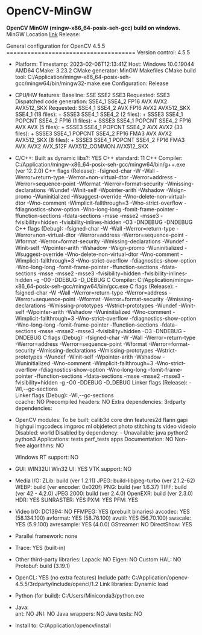 # OpenCV-MinGW
**OpenCV MinGW (mingw-x86_64-posix-seh-gcc) build on windows.**
MinGW Location [link](https://github.com/brechtsanders/winlibs_mingw/releases/download/12.2.0-15.0.7-10.0.0-ucrt-r4/winlibs-x86_64-posix-seh-gcc-12.2.0-llvm-15.0.7-mingw-w64ucrt-10.0.0-r4.7z)
Release:

General configuration for OpenCV 4.5.5 =====================================
  Version control:               4.5.5

  - Platform:
    	Timestamp:                   2023-02-06T12:13:41Z
		Host:                        Windows 10.0.19044 AMD64
    	CMake:                       3.23.2
    	CMake generator:             MinGW Makefiles
   	 CMake build tool:            C:/Application/mingw-x86_64-posix-seh-gcc/mingw64/bin/mingw32-make.exe
    	Configuration:               Release

  - CPU/HW features:
    	Baseline:                    SSE SSE2 SSE3
        Requested:                 SSE3
   	 Dispatched code generation:  SSE4_1 SSE4_2 FP16 AVX AVX2 AVX512_SKX
      	Requested:                 SSE4_1 SSE4_2 AVX FP16 AVX2 AVX512_SKX
     	SSE4_1 (18 files):         + SSSE3 SSE4_1
      	SSE4_2 (2 files):          + SSSE3 SSE4_1 POPCNT SSE4_2
      	FP16 (1 files):            + SSSE3 SSE4_1 POPCNT SSE4_2 FP16 AVX
      	AVX (5 files):             + SSSE3 SSE4_1 POPCNT SSE4_2 AVX
      	AVX2 (33 files):           + SSSE3 SSE4_1 POPCNT SSE4_2 FP16 FMA3 AVX AVX2
      	AVX512_SKX (8 files):      + SSSE3 SSE4_1 POPCNT SSE4_2 FP16 FMA3 AVX AVX2 AVX_512F AVX512_COMMON AVX512_SKX

  - C/C++:
    	Built as dynamic libs?:      YES
    	C++ standard:                11
    	C++ Compiler:                C:/Application/mingw-x86_64-posix-seh-gcc/mingw64/bin/g++.exe  (ver 12.2.0)
    	C++ flags (Release):         -fsigned-char -W -Wall -Werror=return-type -Werror=non-virtual-dtor -Werror=address -Werror=sequence-point -Wformat -Werror=format-security -Wmissing-declarations -Wundef -Winit-self -Wpointer-arith -Wshadow -Wsign-promo -Wuninitialized -Wsuggest-override -Wno-delete-non-virtual-dtor -Wno-comment -Wimplicit-fallthrough=3 -Wno-strict-overflow -fdiagnostics-show-option -Wno-long-long -fomit-frame-pointer -ffunction-sections -fdata-sections  -msse -msse2 -msse3 -fvisibility=hidden -fvisibility-inlines-hidden -O3 -DNDEBUG  -DNDEBUG
    	C++ flags (Debug):           -fsigned-char -W -Wall -Werror=return-type -Werror=non-virtual-dtor -Werror=address -Werror=sequence-point -Wformat -Werror=format-security -Wmissing-declarations -Wundef -Winit-self -Wpointer-arith -Wshadow -Wsign-promo -Wuninitialized -Wsuggest-override -Wno-delete-non-virtual-dtor -Wno-comment -Wimplicit-fallthrough=3 -Wno-strict-overflow -fdiagnostics-show-option -Wno-long-long -fomit-frame-pointer -ffunction-sections -fdata-sections  -msse -msse2 -msse3 -fvisibility=hidden -fvisibility-inlines-hidden -g  -O0 -DDEBUG -D_DEBUG
    	C Compiler:                  C:/Application/mingw-x86_64-posix-seh-gcc/mingw64/bin/gcc.exe
   	 C flags (Release):           -fsigned-char -W -Wall -Werror=return-type -Werror=address -Werror=sequence-point -Wformat -Werror=format-security -Wmissing-declarations -Wmissing-prototypes -Wstrict-prototypes -Wundef -Winit-self -Wpointer-arith -Wshadow -Wuninitialized -Wno-comment -Wimplicit-fallthrough=3 -Wno-strict-overflow -fdiagnostics-show-option -Wno-long-long -fomit-frame-pointer -ffunction-sections -fdata-sections  -msse -msse2 -msse3 -fvisibility=hidden -O3 -DNDEBUG  -DNDEBUG
    	C flags (Debug):             -fsigned-char -W -Wall -Werror=return-type -Werror=address -Werror=sequence-point -Wformat -Werror=format-security -Wmissing-declarations -Wmissing-prototypes -Wstrict-prototypes -Wundef -Winit-self -Wpointer-arith -Wshadow -Wuninitialized -Wno-comment -Wimplicit-fallthrough=3 -Wno-strict-overflow -fdiagnostics-show-option -Wno-long-long -fomit-frame-pointer -ffunction-sections -fdata-sections  -msse -msse2 -msse3 -fvisibility=hidden -g  -O0 -DDEBUG -D_DEBUG
    	Linker flags (Release):      -Wl,--gc-sections  
    	Linker flags (Debug):        -Wl,--gc-sections  
    	ccache:                      NO
   	 Precompiled headers:         NO
    	Extra dependencies:
    	3rdparty dependencies:

  - OpenCV modules:
    	To be built:                 calib3d core dnn features2d flann gapi highgui imgcodecs imgproc ml objdetect photo stitching ts video videoio
    	Disabled:                    world
   	 Disabled by dependency:      -
    	Unavailable:                 java python2 python3
    	Applications:                tests perf_tests apps
    	Documentation:               NO
    	Non-free algorithms:         NO

  	Windows RT support:            NO

  - GUI:                           WIN32UI
    	Win32 UI:                    YES
    	VTK support:                 NO

  - Media I/O: 
		ZLib:                        build (ver 1.2.11)
		JPEG:                        build-libjpeg-turbo (ver 2.1.2-62)
		WEBP:                        build (ver encoder: 0x020f)
		PNG:                         build (ver 1.6.37)
		TIFF:                        build (ver 42 - 4.2.0)
		JPEG 2000:                   build (ver 2.4.0)
		OpenEXR:                     build (ver 2.3.0)
		HDR:                         YES
		SUNRASTER:                   YES
		PXM:                         YES
		PFM:                         YES

  - Video I/O:
		DC1394:                      NO
		FFMPEG:                      YES (prebuilt binaries)
		  avcodec:                   YES (58.134.100)
		  avformat:                  YES (58.76.100)
		  avutil:                    YES (56.70.100)
		  swscale:                   YES (5.9.100)
		  avresample:                YES (4.0.0)
   	 GStreamer:                   NO
    	DirectShow:                  YES

  - Parallel framework:            none

- Trace:                         YES (built-in)

- Other third-party libraries:
		Lapack:                      NO
		Eigen:                       NO
		Custom HAL:                  NO
		Protobuf:                    build (3.19.1)

- OpenCL:                        YES (no extra features)
		Include path:                C:/Application/opencv-4.5.5/3rdparty/include/opencl/1.2
		Link libraries:              Dynamic load

- Python (for build):            C:/Users/Miniconda3/python.exe

- Java:                          
    	ant:                         NO
    	JNI:                         NO
    	Java wrappers:        NO
   	 Java tests:               NO

- Install to:                    C:/Application/opencv/install
